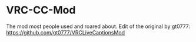 # VRC-CC-Mod
The mod most people used and roared about. Edit of the original by gt0777: https://github.com/gt0777/VRCLiveCaptionsMod
